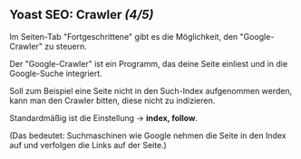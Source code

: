 ## Yoast SEO: Crawler *(4/5)*

Im Seiten-Tab "Fortgeschrittene" gibt es die Möglichkeit, den "Google-Crawler" zu steuern.

Der "Google-Crawler" ist ein Programm, das deine Seite einliest und in die Google-Suche integriert.

Soll zum Beispiel eine Seite nicht in den Such-Index aufgenommen werden, kann man den Crawler bitten, diese nicht zu indizieren.

Standardmäßig ist die Einstellung → **index, follow**.

(Das bedeutet: Suchmaschinen wie Google nehmen die Seite in den Index auf und verfolgen die Links auf der Seite.)
